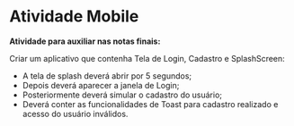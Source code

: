 # Atividade Mobile

**Atividade para auxiliar nas notas finais:**

Criar um aplicativo que contenha Tela de Login, Cadastro e SplashScreen: 

- A tela de splash deverá abrir por 5 segundos;
- Depois deverá aparecer a janela de Login;
- Posteriormente deverá simular o cadastro do usuário;
- Deverá conter as funcionalidades de Toast para cadastro realizado e acesso do usuário inválidos.
